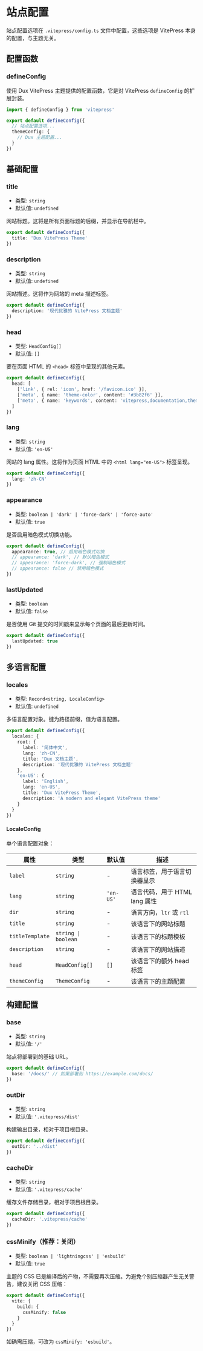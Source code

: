 # 站点配置

站点配置选项在 `.vitepress/config.ts` 文件中配置，这些选项是 VitePress 本身的配置，与主题无关。

## 配置函数

### defineConfig

使用 Dux VitePress 主题提供的配置函数，它是对 VitePress `defineConfig` 的扩展封装。

```typescript
import { defineConfig } from 'vitepress'

export default defineConfig({
  // 站点配置选项...
  themeConfig: {
    // Dux 主题配置...
  }
})
```

## 基础配置

### title

- 类型: `string`
- 默认值: `undefined`

网站标题。这将是所有页面标题的后缀，并显示在导航栏中。

```typescript
export default defineConfig({
  title: 'Dux VitePress Theme'
})
```

### description

- 类型: `string`
- 默认值: `undefined`

网站描述。这将作为网站的 meta 描述标签。

```typescript
export default defineConfig({
  description: '现代优雅的 VitePress 文档主题'
})
```

### head

- 类型: `HeadConfig[]`
- 默认值: `[]`

要在页面 HTML 的 `<head>` 标签中呈现的其他元素。

```typescript
export default defineConfig({
  head: [
    ['link', { rel: 'icon', href: '/favicon.ico' }],
    ['meta', { name: 'theme-color', content: '#3b82f6' }],
    ['meta', { name: 'keywords', content: 'vitepress,documentation,theme' }]
  ]
})
```

### lang

- 类型: `string`
- 默认值: `'en-US'`

网站的 lang 属性。这将作为页面 HTML 中的 `<html lang="en-US">` 标签呈现。

```typescript
export default defineConfig({
  lang: 'zh-CN'
})
```

### appearance

- 类型: `boolean | 'dark' | 'force-dark' | 'force-auto'`
- 默认值: `true`

是否启用暗色模式切换功能。

```typescript
export default defineConfig({
  appearance: true, // 启用暗色模式切换
  // appearance: 'dark', // 默认暗色模式
  // appearance: 'force-dark', // 强制暗色模式
  // appearance: false // 禁用暗色模式
})
```

### lastUpdated

- 类型: `boolean`
- 默认值: `false`

是否使用 Git 提交的时间戳来显示每个页面的最后更新时间。

```typescript
export default defineConfig({
  lastUpdated: true
})
```


## 多语言配置

### locales

- 类型: `Record<string, LocaleConfig>`
- 默认值: `undefined`

多语言配置对象。键为路径前缀，值为语言配置。

```typescript
export default defineConfig({
  locales: {
    root: {
      label: '简体中文',
      lang: 'zh-CN',
      title: 'Dux 文档主题',
      description: '现代优雅的 VitePress 文档主题'
    },
    'en-US': {
      label: 'English',
      lang: 'en-US', 
      title: 'Dux VitePress Theme',
      description: 'A modern and elegant VitePress theme'
    }
  }
})
```

#### LocaleConfig

单个语言配置对象：

| 属性 | 类型 | 默认值 | 描述 |
| --- | --- | --- | --- |
| `label` | `string` | - | 语言标签，用于语言切换器显示 |
| `lang` | `string` | `'en-US'` | 语言代码，用于 HTML lang 属性 |
| `dir` | `string` | - | 语言方向，`ltr` 或 `rtl` |
| `title` | `string` | - | 该语言下的网站标题 |
| `titleTemplate` | `string \| boolean` | - | 该语言下的标题模板 |
| `description` | `string` | - | 该语言下的网站描述 |
| `head` | `HeadConfig[]` | `[]` | 该语言下的额外 head 标签 |
| `themeConfig` | `ThemeConfig` | - | 该语言下的主题配置 |

## 构建配置

### base

- 类型: `string`
- 默认值: `'/'`

站点将部署到的基础 URL。

```typescript
export default defineConfig({
  base: '/docs/' // 如果部署到 https://example.com/docs/
})
```

### outDir

- 类型: `string`
- 默认值: `'.vitepress/dist'`

构建输出目录，相对于项目根目录。

```typescript
export default defineConfig({
  outDir: '../dist'
})
```

### cacheDir

- 类型: `string`
- 默认值: `'.vitepress/cache'`

缓存文件存储目录，相对于项目根目录。

```typescript
export default defineConfig({
  cacheDir: '.vitepress/cache'
})
```

### cssMinify（推荐：关闭）

- 类型: `boolean | 'lightningcss' | 'esbuild'`
- 默认值: `true`

主题的 CSS 已是编译后的产物，不需要再次压缩。为避免个别压缩器产生无关警告，建议关闭 CSS 压缩：

```typescript
export default defineConfig({
  vite: {
    build: {
      cssMinify: false
    }
  }
})
```

如确需压缩，可改为 `cssMinify: 'esbuild'`。
